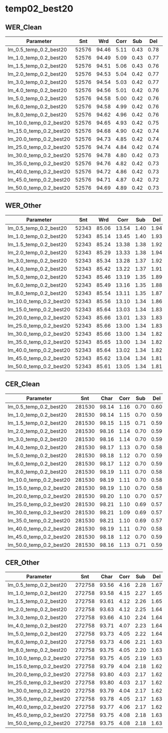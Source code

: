 # temp02_best20

## WER_Clean

| Parameter   | Snt   | Wrd   | Corr  | Sub  | Del  | Ins  | Err  | S.Err |
|-------------|-------|-------|-------|------|------|------|------|-------|
| lm_0.5_temp_0.2_best20 | 52576 | 94.46 | 5.11 | 0.43 | 0.78 | 6.31 | 56.15 |
| lm_1.0_temp_0.2_best20 | 52576 | 94.49 | 5.09 | 0.43 | 0.77 | 6.29 | 55.99 |
| lm_1.5_temp_0.2_best20 | 52576 | 94.51 | 5.06 | 0.43 | 0.76 | 6.26 | 55.76 |
| lm_2.0_temp_0.2_best20 | 52576 | 94.53 | 5.04 | 0.42 | 0.77 | 6.23 | 55.76 |
| lm_3.0_temp_0.2_best20 | 52576 | 94.54 | 5.03 | 0.42 | 0.77 | 6.23 | 55.76 |
| lm_4.0_temp_0.2_best20 | 52576 | 94.56 | 5.01 | 0.42 | 0.76 | 6.20 | 55.53 |
| lm_5.0_temp_0.2_best20 | 52576 | 94.58 | 5.00 | 0.42 | 0.76 | 6.18 | 55.34 |
| lm_6.0_temp_0.2_best20 | 52576 | 94.58 | 4.99 | 0.42 | 0.76 | 6.18 | 55.34 |
| lm_8.0_temp_0.2_best20 | 52576 | 94.62 | 4.96 | 0.42 | 0.76 | 6.13 | 55.23 |
| lm_10.0_temp_0.2_best20 | 52576 | 94.65 | 4.93 | 0.42 | 0.75 | 6.10 | 55.04 |
| lm_15.0_temp_0.2_best20 | 52576 | 94.68 | 4.90 | 0.42 | 0.74 | 6.06 | 54.81 |
| lm_20.0_temp_0.2_best20 | 52576 | 94.73 | 4.85 | 0.42 | 0.74 | 6.01 | 54.66 |
| lm_25.0_temp_0.2_best20 | 52576 | 94.74 | 4.84 | 0.42 | 0.74 | 6.00 | 54.50 |
| lm_30.0_temp_0.2_best20 | 52576 | 94.78 | 4.80 | 0.42 | 0.73 | 5.96 | 54.20 |
| lm_35.0_temp_0.2_best20 | 52576 | 94.76 | 4.82 | 0.42 | 0.73 | 5.97 | 54.58 |
| lm_40.0_temp_0.2_best20 | 52576 | 94.72 | 4.86 | 0.42 | 0.73 | 6.01 | 55.23 |
| lm_45.0_temp_0.2_best20 | 52576 | 94.71 | 4.87 | 0.42 | 0.72 | 6.02 | 55.61 |
| lm_50.0_temp_0.2_best20 | 52576 | 94.69 | 4.89 | 0.42 | 0.73 | 6.04 | 55.99 |

## WER_Other

| Parameter   | Snt   | Wrd   | Corr  | Sub  | Del  | Ins  | Err  | S.Err |
|-------------|-------|-------|-------|------|------|------|------|-------|
| lm_0.5_temp_0.2_best20 | 52343 | 85.06 | 13.54 | 1.40 | 1.94 | 16.87 | 80.23 |
| lm_1.0_temp_0.2_best20 | 52343 | 85.14 | 13.45 | 1.40 | 1.93 | 16.79 | 79.96 |
| lm_1.5_temp_0.2_best20 | 52343 | 85.24 | 13.38 | 1.38 | 1.92 | 16.68 | 79.86 |
| lm_2.0_temp_0.2_best20 | 52343 | 85.29 | 13.33 | 1.38 | 1.94 | 16.65 | 79.62 |
| lm_3.0_temp_0.2_best20 | 52343 | 85.34 | 13.28 | 1.37 | 1.92 | 16.57 | 79.31 |
| lm_4.0_temp_0.2_best20 | 52343 | 85.42 | 13.22 | 1.37 | 1.91 | 16.49 | 79.04 |
| lm_5.0_temp_0.2_best20 | 52343 | 85.46 | 13.19 | 1.35 | 1.89 | 16.42 | 78.73 |
| lm_6.0_temp_0.2_best20 | 52343 | 85.49 | 13.16 | 1.35 | 1.88 | 16.39 | 78.60 |
| lm_8.0_temp_0.2_best20 | 52343 | 85.54 | 13.11 | 1.35 | 1.87 | 16.33 | 78.46 |
| lm_10.0_temp_0.2_best20 | 52343 | 85.56 | 13.10 | 1.34 | 1.86 | 16.30 | 78.16 |
| lm_15.0_temp_0.2_best20 | 52343 | 85.64 | 13.03 | 1.34 | 1.83 | 16.20 | 77.95 |
| lm_20.0_temp_0.2_best20 | 52343 | 85.66 | 13.01 | 1.33 | 1.83 | 16.17 | 77.75 |
| lm_25.0_temp_0.2_best20 | 52343 | 85.66 | 13.00 | 1.34 | 1.83 | 16.16 | 77.82 |
| lm_30.0_temp_0.2_best20 | 52343 | 85.66 | 13.00 | 1.34 | 1.82 | 16.16 | 77.71 |
| lm_35.0_temp_0.2_best20 | 52343 | 85.65 | 13.00 | 1.34 | 1.82 | 16.17 | 77.78 |
| lm_40.0_temp_0.2_best20 | 52343 | 85.64 | 13.02 | 1.34 | 1.82 | 16.18 | 78.02 |
| lm_45.0_temp_0.2_best20 | 52343 | 85.62 | 13.04 | 1.34 | 1.81 | 16.19 | 78.43 |
| lm_50.0_temp_0.2_best20 | 52343 | 85.61 | 13.05 | 1.34 | 1.81 | 16.20 | 78.63 |

## CER_Clean

| Parameter   | Snt   | Char  | Corr  | Sub  | Del  | Ins  | Err  | S.Err |
|-------------|-------|-------|-------|------|------|------|------|-------|
| lm_0.5_temp_0.2_best20 | 281530 | 98.14 | 1.16 | 0.70 | 0.60 | 2.46 | 56.15 |
| lm_1.0_temp_0.2_best20 | 281530 | 98.14 | 1.15 | 0.70 | 0.59 | 2.45 | 55.99 |
| lm_1.5_temp_0.2_best20 | 281530 | 98.15 | 1.15 | 0.71 | 0.59 | 2.44 | 55.76 |
| lm_2.0_temp_0.2_best20 | 281530 | 98.16 | 1.14 | 0.70 | 0.59 | 2.43 | 55.76 |
| lm_3.0_temp_0.2_best20 | 281530 | 98.16 | 1.14 | 0.70 | 0.59 | 2.43 | 55.76 |
| lm_4.0_temp_0.2_best20 | 281530 | 98.17 | 1.13 | 0.70 | 0.58 | 2.41 | 55.53 |
| lm_5.0_temp_0.2_best20 | 281530 | 98.18 | 1.12 | 0.70 | 0.59 | 2.41 | 55.34 |
| lm_6.0_temp_0.2_best20 | 281530 | 98.17 | 1.12 | 0.70 | 0.59 | 2.41 | 55.34 |
| lm_8.0_temp_0.2_best20 | 281530 | 98.19 | 1.11 | 0.70 | 0.58 | 2.39 | 55.23 |
| lm_10.0_temp_0.2_best20 | 281530 | 98.19 | 1.11 | 0.70 | 0.58 | 2.39 | 55.04 |
| lm_15.0_temp_0.2_best20 | 281530 | 98.19 | 1.10 | 0.70 | 0.58 | 2.38 | 54.81 |
| lm_20.0_temp_0.2_best20 | 281530 | 98.20 | 1.10 | 0.70 | 0.57 | 2.37 | 54.66 |
| lm_25.0_temp_0.2_best20 | 281530 | 98.21 | 1.10 | 0.69 | 0.57 | 2.37 | 54.50 |
| lm_30.0_temp_0.2_best20 | 281530 | 98.21 | 1.09 | 0.69 | 0.57 | 2.36 | 54.20 |
| lm_35.0_temp_0.2_best20 | 281530 | 98.21 | 1.10 | 0.69 | 0.57 | 2.36 | 54.58 |
| lm_40.0_temp_0.2_best20 | 281530 | 98.19 | 1.11 | 0.70 | 0.58 | 2.39 | 55.23 |
| lm_45.0_temp_0.2_best20 | 281530 | 98.18 | 1.12 | 0.70 | 0.59 | 2.41 | 55.61 |
| lm_50.0_temp_0.2_best20 | 281530 | 98.16 | 1.13 | 0.71 | 0.59 | 2.42 | 55.99 |

## CER_Other

| Parameter   | Snt   | Char  | Corr  | Sub  | Del  | Ins  | Err  | S.Err |
|-------------|-------|-------|-------|------|------|------|------|-------|
| lm_0.5_temp_0.2_best20 | 272758 | 93.56 | 4.16 | 2.28 | 1.67 | 8.11 | 80.23 |
| lm_1.0_temp_0.2_best20 | 272758 | 93.58 | 4.15 | 2.27 | 1.65 | 8.07 | 79.96 |
| lm_1.5_temp_0.2_best20 | 272758 | 93.61 | 4.12 | 2.26 | 1.65 | 8.03 | 79.86 |
| lm_2.0_temp_0.2_best20 | 272758 | 93.63 | 4.12 | 2.25 | 1.64 | 8.01 | 79.62 |
| lm_3.0_temp_0.2_best20 | 272758 | 93.66 | 4.10 | 2.24 | 1.64 | 7.98 | 79.31 |
| lm_4.0_temp_0.2_best20 | 272758 | 93.71 | 4.07 | 2.23 | 1.64 | 7.94 | 79.04 |
| lm_5.0_temp_0.2_best20 | 272758 | 93.73 | 4.05 | 2.22 | 1.64 | 7.91 | 78.73 |
| lm_6.0_temp_0.2_best20 | 272758 | 93.73 | 4.06 | 2.21 | 1.63 | 7.90 | 78.60 |
| lm_8.0_temp_0.2_best20 | 272758 | 93.75 | 4.05 | 2.20 | 1.63 | 7.88 | 78.46 |
| lm_10.0_temp_0.2_best20 | 272758 | 93.75 | 4.05 | 2.19 | 1.63 | 7.88 | 78.16 |
| lm_15.0_temp_0.2_best20 | 272758 | 93.79 | 4.04 | 2.18 | 1.62 | 7.83 | 77.95 |
| lm_20.0_temp_0.2_best20 | 272758 | 93.80 | 4.03 | 2.17 | 1.62 | 7.82 | 77.75 |
| lm_25.0_temp_0.2_best20 | 272758 | 93.80 | 4.03 | 2.17 | 1.62 | 7.82 | 77.82 |
| lm_30.0_temp_0.2_best20 | 272758 | 93.79 | 4.04 | 2.17 | 1.62 | 7.83 | 77.71 |
| lm_35.0_temp_0.2_best20 | 272758 | 93.78 | 4.05 | 2.17 | 1.63 | 7.85 | 77.78 |
| lm_40.0_temp_0.2_best20 | 272758 | 93.77 | 4.06 | 2.17 | 1.62 | 7.86 | 78.02 |
| lm_45.0_temp_0.2_best20 | 272758 | 93.75 | 4.08 | 2.18 | 1.63 | 7.88 | 78.43 |
| lm_50.0_temp_0.2_best20 | 272758 | 93.75 | 4.08 | 2.18 | 1.63 | 7.89 | 78.63 |
